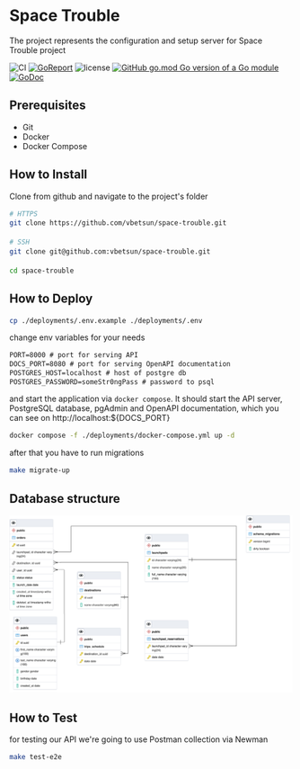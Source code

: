 # Space Trouble

The project represents the configuration and setup server for Space Trouble project

![CI](https://github.com/vbetsun/space-trouble/workflows/CI/badge.svg)
[![GoReport](https://goreportcard.com/badge/github.com/vbetsun/space-trouble)](https://goreportcard.com/report/github.com/vbetsun/space-trouble)
![license](https://img.shields.io/github/license/vbetsun/space-trouble)
[![GitHub go.mod Go version of a Go module](https://img.shields.io/github/go-mod/go-version/vbetsun/space-trouble.svg)](https://github.com/vbetsun/space-trouble)
[![GoDoc](https://pkg.go.dev/badge/github.com/vbetsun/space-trouble)](https://pkg.go.dev/github.com/vbetsun/space-trouble)


## Prerequisites

- Git
- Docker
- Docker Compose
  
## How to Install

Clone from github and navigate to the project's folder
```sh
# HTTPS
git clone https://github.com/vbetsun/space-trouble.git

# SSH
git clone git@github.com:vbetsun/space-trouble.git

cd space-trouble
```

## How to Deploy

```sh
cp ./deployments/.env.example ./deployments/.env
```

change env variables for your needs

```dotenv
PORT=8000 # port for serving API
DOCS_PORT=8080 # port for serving OpenAPI documentation
POSTGRES_HOST=localhost # host of postgre db
POSTGRES_PASSWORD=someStr0ngPass # password to psql
```

and start the application via `docker compose`. It should start the API server, PostgreSQL database, pgAdmin and OpenAPI documentation, which you can see on http://localhost:${DOCS_PORT}

```sh
docker compose -f ./deployments/docker-compose.yml up -d
```

after that you have to run migrations

```sh
make migrate-up
```

## Database structure

![ERD](./docs/ERD.png)

## How to Test

for testing our API we're going to use Postman collection via Newman

```sh
make test-e2e
```
